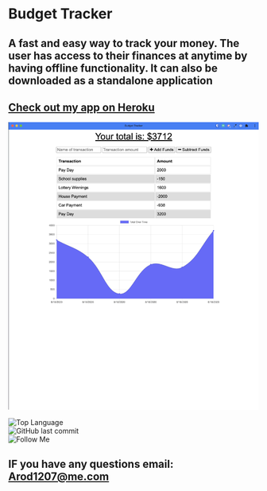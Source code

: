 # Budget Tracker

## A fast and easy way to track your money. The user has access to their finances at anytime by having offline functionality. It can also be downloaded as a standalone application

## [Check out my app on Heroku](<[https://whispering-sierra-51144.herokuapp.com/](https://whispering-sierra-51144.herokuapp.com/)>)

![ScreenShot1](https://github.com/arod1207/HW-18-Budget-Tracker/blob/master/public/img/budgetTracker.png)

![Top Language](https://img.shields.io/github/languages/top/arod1207/HW-18-Budget-Tracker) <br>![GitHub last commit](https://img.shields.io/github/last-commit/arod1207/HW-18-Budget-Tracker) <br>![Follow Me](https://img.shields.io/github/followers/arod1207?label=Follow%20Me&style=social)

## IF you have any questions email: Arod1207@me.com
